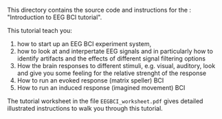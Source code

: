 This directory contains the source code and instructions for the : "Introduction to EEG BCI tutorial".

This tutorial teach you:
   1. how to start up an EEG BCI experiment system, 
   2. how to look at and interpertate EEG signals and in particularly how to identify artifacts and the effects of different signal filtering options
   3. How the brain responses to different stimuli, e.g. visual, auditory, look and give you some feeling for the relative strenght of the response
   4. How to run an evoked response (matrix speller) BCI
   5. How to run an induced response (imagined movement) BCI

The tutorial worksheet in the file `EEGBCI_worksheet.pdf` gives detailed illustrated instructions to walk you through this tutorial.
